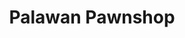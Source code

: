 ---
title: "Palawan Pawnshop"
url: /san-pablo/palawan-pawnshop-maharlika-highway-2/
shop: pawnbroker
---